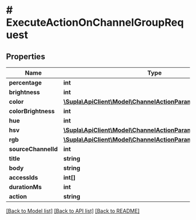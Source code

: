 # # ExecuteActionOnChannelGroupRequest

## Properties

Name | Type | Description | Notes
------------ | ------------- | ------------- | -------------
**percentage** | **int** |  | [optional]
**brightness** | **int** |  | [optional]
**color** | [**\Supla\ApiClient\Model\ChannelActionParamsRgbwOneOfColor**](ChannelActionParamsRgbwOneOfColor.md) |  | [optional]
**colorBrightness** | **int** |  | [optional]
**hue** | **int** |  | [optional]
**hsv** | [**\Supla\ApiClient\Model\ChannelActionParamsRgbwOneOf2Hsv**](ChannelActionParamsRgbwOneOf2Hsv.md) |  | [optional]
**rgb** | [**\Supla\ApiClient\Model\ChannelActionParamsRgbwOneOf3Rgb**](ChannelActionParamsRgbwOneOf3Rgb.md) |  | [optional]
**sourceChannelId** | **int** |  | [optional]
**title** | **string** |  | [optional]
**body** | **string** |  | [optional]
**accessIds** | **int[]** |  | [optional]
**durationMs** | **int** |  | [optional]
**action** | **string** |  | [optional]

[[Back to Model list]](../../README.md#models) [[Back to API list]](../../README.md#endpoints) [[Back to README]](../../README.md)
